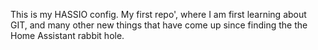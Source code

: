 This is my HASSIO config.  My first repo', where I am first learning about GIT, and many other new things that have come up since finding the the Home Assistant rabbit hole.
